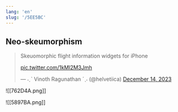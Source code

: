 ```yaml
---
lang: 'en'
slug: '/5EE5BC'
---
```


## Neo-skeumorphism

<blockquote class="twitter-tweet">

Skeuomorphic flight information widgets for iPhone

<a href="https://t.co/1kMl2M3Jmh">pic.twitter.com/1kMl2M3Jmh</a>

&mdash; ˗ˏˋ Vinoth Ragunathan ˊˎ˗ (@helvetiica) <a href="https://twitter.com/helvetiica/status/1735375854933348367?ref_src=twsrc%5Etfw">December 14, 2023</a>

</blockquote>

![[762D4A.png]]

![[5897BA.png]]
